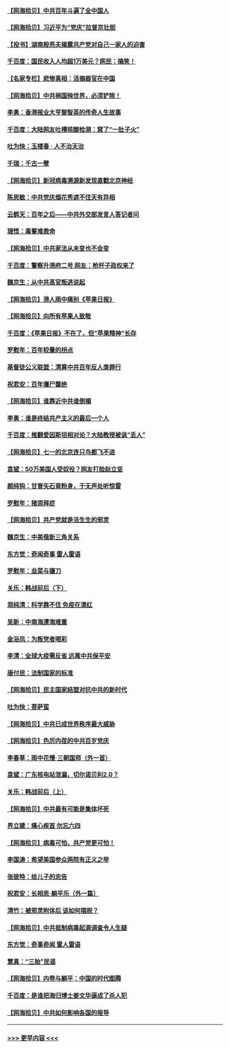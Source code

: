 #### [【网海拾贝】中共百年斗遍了全中国人](../pages/nsc993/n13060020.md?t=07030201) 
#### [【网海拾贝】习近平为“党庆”拉普京壮胆](../pages/nsc993/n13057781.md?t=07030201) 
#### [【投书】湖南殷亮夫揭露共产党对自己一家人的迫害](../pages/nsc993/n13057744.md?t=07030201) 
#### [千百度：国民收入人均超1万美元？网民：搞笑！](../pages/nsc993/n13057692.md?t=07030201) 
#### [【名家专栏】悲惨真相：活摘器官在中国](../pages/nsc993/n13056611.md?t=07030201) 
#### [【网海拾贝】中共祸国殃世界，必须铲除！](../pages/nsc993/n13056011.md?t=07030201) 
#### [李勇：香港报业大亨黎智英的传奇人生故事](../pages/nsc993/n13055258.md?t=07030201) 
#### [千百度：大陆网友吐槽核酸检测：窝了“一肚子火”](../pages/nsc993/n13055194.md?t=07030201) 
#### [吐为快：玉楼春 · 人不治天治](../pages/nsc993/n13054028.md?t=07030201) 
#### [千瑞：千古一孽](../pages/nsc993/n13054016.md?t=07030201) 
#### [【网海拾贝】新冠病毒溯源新发现直戳北京神经](../pages/nsc993/n13052425.md?t=07030201) 
#### [陈思敏：中共党庆烟花秀遮不住天有异相](../pages/nsc993/n13052020.md?t=07030201) 
#### [云鹤天：百年之后——中共外交部发言人答记者问](../pages/nsc993/n13051604.md?t=07030201) 
#### [理悟：毒誓难救命](../pages/nsc993/n13051601.md?t=07030201) 
#### [【网海拾贝】中共家法从未变也不会变](../pages/nsc993/n13050366.md?t=07030201) 
#### [千百度：警察升港府二号 网友：枪杆子政权来了](../pages/nsc993/n13050261.md?t=07030201) 
#### [魏京生：从中共高官叛逃说起](../pages/nsc993/n13048997.md?t=07030201) 
#### [【网海拾贝】港人雨中痛别《苹果日报》](../pages/nsc993/n13048941.md?t=07030201) 
#### [【网海拾贝】向所有苹果人致敬](../pages/nsc993/n13046795.md?t=07030201) 
#### [千百度：《苹果日报》不在了，但“苹果精神”长存](../pages/nsc993/n13046703.md?t=07030201) 
#### [罗慰年：百年较量的拐点](../pages/nsc993/n13046542.md?t=07030201) 
#### [基督徒公义联盟：清算中共百年反人类罪行](../pages/nsc993/n13046499.md?t=07030201) 
#### [祝君安：百年僵尸罄绝](../pages/nsc993/n13045595.md?t=07030201) 
#### [【网海拾贝】谁靠近中共谁倒楣](../pages/nsc993/n13044667.md?t=07030201) 
#### [李勇：谁是终结共产主义的最后一个人](../pages/nsc993/n13044397.md?t=07030201) 
#### [千百度：推翻爱因斯坦相对论？大陆教授被讽“丢人”](../pages/nsc993/n13043908.md?t=07030201) 
#### [【网海拾贝】七一的北京连只鸟都飞不进](../pages/nsc993/n13041377.md?t=07030201) 
#### [袁斌：50万美国人受奴役？网友打脸赵立坚](../pages/nsc993/n13041330.md?t=07030201) 
#### [颜纯钩：甘冒矢石竟粉身，于无声处听惊雷](../pages/nsc993/n13041140.md?t=07030201) 
#### [罗慰年：猪崇拜症](../pages/nsc993/n13041071.md?t=07030201) 
#### [【网海拾贝】共产党就是活生生的邪灵](../pages/nsc993/n13036627.md?t=07030201) 
#### [魏京生：中美俄新三角关系](../pages/nsc993/n13035986.md?t=07030201) 
#### [东方觉：奇闻奇事 雷人雷语](../pages/nsc993/n13035878.md?t=07030201) 
#### [罗慰年：韭菜与镰刀](../pages/nsc993/n13034374.md?t=07030201) 
#### [关乐：韩战前后（下）](../pages/nsc993/n13034113.md?t=07030201) 
#### [郑纯清：科学靠不住 免疫在漂红](../pages/nsc993/n13034093.md?t=07030201) 
#### [吴新：中南海遭海难重](../pages/nsc993/n13034084.md?t=07030201) 
#### [金浴凤：为叛党者喝彩](../pages/nsc993/n13034058.md?t=07030201) 
#### [李清：全球大疫需反省 远离中共保平安](../pages/nsc993/n13033784.md?t=07030201) 
#### [唐付民：法制国家的标准](../pages/nsc993/n13032944.md?t=07030201) 
#### [【网海拾贝】民主国家结盟对抗中共的新时代](../pages/nsc993/n13031717.md?t=07030201) 
#### [吐为快：菩萨蛮](../pages/nsc993/n13030033.md?t=07030201) 
#### [【网海拾贝】中共已成世界秩序最大威胁](../pages/nsc993/n13028138.md?t=07030201) 
#### [【网海拾贝】色厉内荏的中共百岁党庆](../pages/nsc993/n13025582.md?t=07030201) 
#### [李春草：雨中花慢‧三朝国师（外一首）](../pages/nsc993/n13025567.md?t=07030201) 
#### [袁斌：广东核电站泄漏，切尔诺贝利2.0？](../pages/nsc993/n13025475.md?t=07030201) 
#### [关乐：韩战前后（上）](../pages/nsc993/n13025387.md?t=07030201) 
#### [【网海拾贝】中共最有可能是集体坏死](../pages/nsc993/n13023101.md?t=07030201) 
#### [界立建：痛心疾首 勿忘六四](../pages/nsc993/n13022339.md?t=07030201) 
#### [【网海拾贝】病毒可怕，共产党更可怕！](../pages/nsc993/n13020728.md?t=07030201) 
#### [李国涛：希望美国参众两院有正义之举](../pages/nsc993/n13020674.md?t=07030201) 
#### [张彼特：给儿子的忠告](../pages/nsc993/n13018934.md?t=07030201) 
#### [祝君安：长相思‧躺平乐（外一篇）](../pages/nsc993/n13018923.md?t=07030201) 
#### [清竹：被邪灵附体后 该如何摆脱？](../pages/nsc993/n13018877.md?t=07030201) 
#### [【网海拾贝】中共抵制病毒起源调查令人生疑](../pages/nsc993/n13017785.md?t=07030201) 
#### [东方觉：奇事奇闻 雷人雷语](../pages/nsc993/n13017577.md?t=07030201) 
#### [慧真：“三胎”民谣](../pages/nsc993/n13017394.md?t=07030201) 
#### [【网海拾贝】内卷与躺平：中国的时代图腾](../pages/nsc993/n13016128.md?t=07030201) 
#### [千百度：是谁把海归博士姜文华逼成了杀人犯](../pages/nsc993/n13015218.md?t=07030201) 
#### [【网海拾贝】中共如何影响各国的报导](../pages/nsc993/n13012599.md?t=07030201) 

----
#### [ >>> 更早内容 <<< ](../indexes/nsc993-earlier.md)
